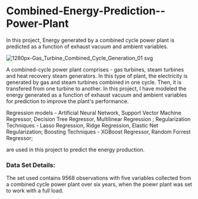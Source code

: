 # Combined-Energy-Prediction--Power-Plant
In this project, Energy generated by a combined cycle power plant is predicted as a function of exhaust vacuum and ambient variables.

![1280px-Gas_Turbine_Combined_Cycle_Generation_01 svg](https://user-images.githubusercontent.com/100843008/177817958-bb1fbd20-c80f-46a3-b8ff-47372aebd24e.png)

A combined-cycle power plant comprises - gas turbines, steam turbines and heat recovery steam generators. In this type of plant, the electricity is generated by gas and steam turbines combined in one cycle. Then, it is transfered from one turbine to another. In this project, I have modeled the energy generated as a function of exhaust vacuum and ambient variables for prediction to improve the plant's performance.

Regression models - Artificial Neural Network, Support Vector Machine Regressor, Decision Tree Regressor, Multilinear Regression ;
Regularization Techniques - Lasso Regression, Ridge Regression, Elastic Net Regularization;
Boosting Techniques - XGBoost Regressor, Random Forrest Regressor;

are used in this project to predict the energy production.

### Data Set Details:
The set used contains 9568 observations with five variables collected from a combined cycle power plant over six years, when the poewr plant was set to work with a full load.
